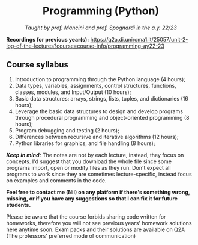 <h1 align="center">Programming (Python)</h1>
<p align="center"><i>Taught by prof. Mancini and prof. Spognardi in the a.y. 22/23</i></p>

**Recordings for previous year(s):** https://q2a.di.uniroma1.it/25057/unit-2-log-of-the-lectures?course=course-info/programming-ay22-23

## Course syllabus
1. Introduction to programming through the Python language (4 hours);
2. Data types, variables, assignments, control structures, functions, classes, modules, and Input/Output (10 hours);
3.  Basic data structures: arrays, strings, lists, tuples, and dictionaries (16 hours);
4. Leverage the basic data structures to design and develop programs through procedural programming and object-oriented programming (8 hours);
5. Program debugging and testing (2 hours);
6. Differences between recursive and iterative algorithms (12 hours);
7. Python libraries for graphics, and file handling (8 hours);

<i>**Keep in mind:**</i> The notes are not by each lecture, instead, they focus on concepts. I'd suggest that you download the whole file since some programs import, open or modify files as they run. Don't expect all programs to work since they are sometimes lecture-specific, instead focus on examples and comments in the code.

**Feel free to contact me (Nil) on any platform if there's something wrong, missing, or if you have any suggestions so that I can fix it for future students.**

Please be aware that the course forbids sharing code written for homeworks, therefore you will not see previous years' homework solutions here anytime soon.
Exam packs and their solutions are available on Q2A (The professors' preferred mode of communication)
